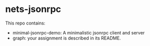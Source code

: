 # nets-jsonrpc

This repo contains:
*  minimal-jsonrpc-demo: A minimalistic jsonrpc client and server
* graph: your assignment is described in its README.

